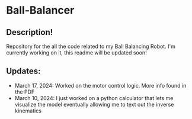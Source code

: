 # Ball-Balancer
## Description!
Repository for the all the code related to my Ball Balancing Robot.
I'm currently working on it, this readme will be updated soon!
## Updates:
- March 17, 2024: Worked on the motor control logic. More info found in the PDF
- March 10, 2024: I just worked on a python calculator that lets me visualize the model eventually allowing me to text out the inverse kinematics